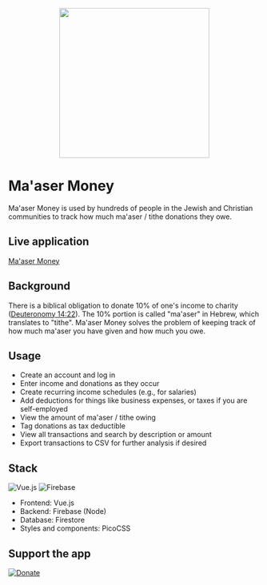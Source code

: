 <p align="center">
  <img src="https://github.com/yhavin/maaser-money/blob/main/public/img/og-image-2-transparent.png?raw=true" width="300" />
</p>

# Ma'aser Money

Ma'aser Money is used by hundreds of people in the Jewish and Christian communities to track how much ma'aser / tithe donations they owe.

## Live application
[Ma'aser Money](https://maaser.money)

## Background
There is a biblical obligation to donate 10% of one's income to charity ([Deuteronomy 14:22](https://www.sefaria.org/Deuteronomy.14.22?lang=en&with=all&lang2=en)). The 10% portion is called "ma'aser" in Hebrew, which translates to "tithe". Ma'aser Money solves the problem of keeping track of how much ma'aser you have given and how much you owe.

## Usage
- Create an account and log in
- Enter income and donations as they occur
- Create recurring income schedules (e.g., for salaries)
- Add deductions for things like business expenses, or taxes if you are self-employed
- View the amount of ma'aser / tithe owing
- Tag donations as tax deductible
- View all transactions and search by description or amount
- Export transactions to CSV for further analysis if desired

## Stack
![Vue.js](https://img.shields.io/badge/vuejs-%2335495e.svg?style=for-the-badge&logo=vuedotjs&logoColor=%234FC08D)
 ![Firebase](https://img.shields.io/badge/Firebase-039BE5?style=for-the-badge&logo=Firebase&logoColor=orange)

- Frontend: Vue.js
- Backend: Firebase (Node)
- Database: Firestore
- Styles and components: PicoCSS

## Support the app
[![Donate](https://img.shields.io/badge/Donate-Support_the_app-green)](https://donate.stripe.com/00g3g17T3ge58lG4gh)
